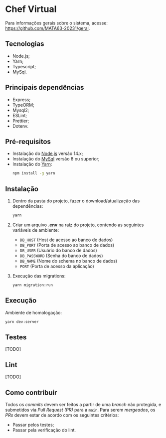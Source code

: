 # Chef Virtual

Para informações gerais sobre o sistema, acesse: https://github.com/MATA63-20231/geral.

## Tecnologias
- Node.js;
- Yarn;
- Typescript;
- MySql.

## Principais dependências
- Express;
- TypeORM;
- Mysql2;
- ESLint;
- Prettier;
- Dotenv.

## Pré-requisitos
- Instalação do [Node.js](https://nodejs.org/en/download) versão 14.x;
- Instalação do [MySql](https://www.mysql.com/downloads/) versão 8 ou superior;
- Instalação do [Yarn](https://yarnpkg.com/):
   ```bash
   npm install -g yarn
   ```

## Instalação
1. Dentro da pasta do projeto, fazer o download/atualização das dependências:
   ```bash
   yarn
   ```

2. Criar um arquivo **.env** na raíz do projeto, contendo as seguintes variáveis de ambiente:
    * `DB_HOST` (Host de acesso ao banco de dados)
    * `DB_PORT` (Porta de acesso ao banco de dados)
    * `DB_USER` (Usuário do banco de dados)
    * `DB_PASSWORD` (Senha do banco de dados)
    * `DB_NAME` (Nome do schema no banco de dados)
    * `PORT` (Porta de acesso da aplicação)

3. Execução das migrations:
   ```bash
   yarn migration:run
   ```

## Execução
Ambiente de homologação:
```bash
yarn dev:server
```

## Testes
[TODO]

## Lint
[TODO]

## Como contribuir
Todos os _commits_ devem ser feitos a partir de uma _branch_ não protegida, e submetidos via _Pull Request (PR)_ para a `main`. Para serem _mergeados_, os _PRs_ devem estar de acordo com os seguintes critérios:

- Passar pelos testes;
- Passar pela verificação do lint.
